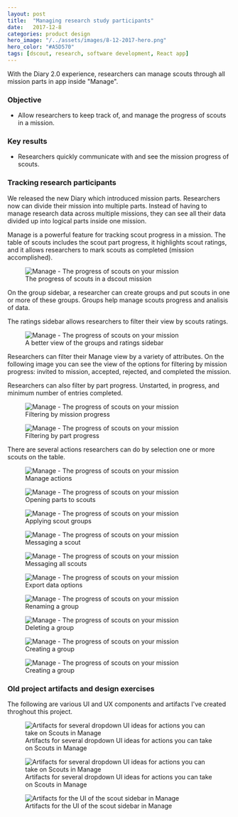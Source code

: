 ```yaml
---
layout: post
title:  "Managing research study participants"
date:   2017-12-8
categories: product design
hero_image: "/../assets/images/8-12-2017-hero.png"
hero_color: "#A5D570"
tags: [dscout, research, software development, React app]
---
```


With the Diary 2.0 experience, researchers can manage scouts through all mission parts in app inside "Manage".

### Objective
* Allow researchers to keep track of, and manage the progress of scouts in a mission.

### Key results
* Researchers quickly communicate with and see the mission progress of scouts.

### Tracking research participants

We released the new Diary which introduced mission parts. Researchers now can divide their mission into multiple parts. Instead of having to manage research data across multiple missions, they can see all their data divided up into logical parts inside one mission.

Manage is a powerful feature for tracking scout progress in a mission. The table of scouts includes the scout part progress, it highlights scout ratings, and it allows researchers to mark scouts as completed (mission accomplished).

<figure>
	<img src="../../../../../../assets/images/manage-1.png" title="Manage - The progress of scouts on your mission" />
	<figcaption class="media-caption center">The progress of scouts in a dscout mission</figcaption>
</figure>

On the group sidebar, a researcher can create groups and put scouts in one or more of these groups. Groups help manage scouts progress and analisis of data.

The ratings sidebar allows researchers to filter their view by scouts ratings.

<figure>
	<img src="../../../../../../assets/images/manage-2.png" title="Manage - The progress of scouts on your mission" />
	<figcaption class="media-caption center">A better view of the groups and ratings sidebar</figcaption>
</figure>

Researchers can filter their Manage view by a variety of attributes. On the following image you can see the view of the options for filtering by mission progress: invited to mission, accepted, rejected, and completed the mission.

Researchers can also filter by part progress. Unstarted, in progress, and minimum number of entries completed.

<figure>
	<img src="../../../../../../assets/images/manage-3.png" title="Manage - The progress of scouts on your mission" />
	<figcaption class="media-caption center">Filtering by mission progress</figcaption>
</figure>

<figure>
	<img src="../../../../../../assets/images/manage-4.png" title="Manage - The progress of scouts on your mission" />
	<figcaption class="media-caption center">Filtering by part progress</figcaption>
</figure>

There are several actions researchers can do by selection one or more scouts on the table.

<figure>
	<img src="../../../../../../assets/images/manage-5.png" title="Manage - The progress of scouts on your mission" />
	<figcaption class="media-caption center">Manage actions</figcaption>
</figure>

<figure>
	<img src="../../../../../../assets/images/manage-6.png" title="Manage - The progress of scouts on your mission" />
	<figcaption class="media-caption center">Opening parts to scouts</figcaption>
</figure>

<figure>
	<img src="../../../../../../assets/images/manage-7.png" title="Manage - The progress of scouts on your mission" />
	<figcaption class="media-caption center">Applying scout groups</figcaption>
</figure>

<figure>
	<img src="../../../../../../assets/images/manage-8.png" title="Manage - The progress of scouts on your mission" />
	<figcaption class="media-caption center">Messaging a scout</figcaption>
</figure>

<figure>
	<img src="../../../../../../assets/images/manage-9.png" title="Manage - The progress of scouts on your mission" />
	<figcaption class="media-caption center">Messaging all scouts</figcaption>
</figure>

<figure>
	<img src="../../../../../../assets/images/manage-10.png" title="Manage - The progress of scouts on your mission" />
	<figcaption class="media-caption center">Export data options</figcaption>
</figure>

<figure>
	<img src="../../../../../../assets/images/manage-11.png" title="Manage - The progress of scouts on your mission" />
	<figcaption class="media-caption center">Renaming a group</figcaption>
</figure>

<figure>
	<img src="../../../../../../assets/images/manage-12.png" title="Manage - The progress of scouts on your mission" />
	<figcaption class="media-caption center">Deleting a group</figcaption>
</figure>

<figure>
	<img src="../../../../../../assets/images/manage-13.png" title="Manage - The progress of scouts on your mission" />
	<figcaption class="media-caption center">Creating a group</figcaption>
</figure>

<figure>
	<img src="../../../../../../assets/images/manage-14.png" title="Manage - The progress of scouts on your mission" />
	<figcaption class="media-caption center">Creating a group</figcaption>
</figure>

### Old project artifacts and design exercises
The following are various UI and UX components and artifacts I've created throghout this project.

<figure>
	<img src="../../../../../../assets/images/mgmt-dropdown-actions-1.png" title="Artifacts for several dropdown UI ideas for actions you can take on Scouts in Manage" />
	<figcaption class="media-caption center">Artifacts for several dropdown UI ideas for actions you can take on Scouts in Manage</figcaption>
</figure>


<figure>
	<img src="../../../../../../assets/images/mgmt-dropdown-actions-2.png" title="Artifacts for several dropdown UI ideas for actions you can take on Scouts in Manage" />
	<figcaption class="media-caption center">Artifacts for several dropdown UI ideas for actions you can take on Scouts in Manage</figcaption>
</figure>

<figure>
	<img src="../../../../../../assets/images/scout-side-bar-1.png" title="Artifacts for the UI of the scout sidebar in Manage" />
	<figcaption class="media-caption center">Artifacts for the UI of the scout sidebar in Manage</figcaption>
</figure>
